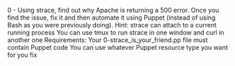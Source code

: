 0 - Using strace, find out why Apache is returning a 500 error. Once you find the issue, fix it and then automate it using Puppet (instead of using Bash as you were previously doing).
Hint:
strace can attach to a current running process
You can use tmux to run strace in one window and curl in another one
Requirements:
Your 0-strace_is_your_friend.pp file must contain Puppet code
You can use whatever Puppet resource type you want for you fix
